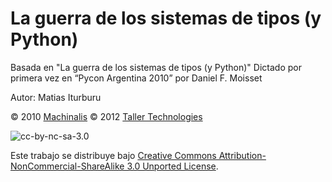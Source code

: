 # La guerra de los sistemas de tipos (y Python)

Basada en "La guerra de los sistemas de tipos (y Python)" Dictado por primera 
vez en “Pycon Argentina 2010” por Daniel F. Moisset

Autor: Matias Iturburu

© 2010 [Machinalis](http://www.machinalis.com)
© 2012 [Taller Technologies](http://www.tallertechnologies.com)

![cc-by-nc-sa-3.0](http://i.creativecommons.org/l/by-nc-sa/3.0/80x15.png)

Este trabajo se distribuye bajo [Creative Commons Attribution-NonCommercial-ShareAlike 3.0 Unported License](http://creativecommons.org/licenses/by-nc-sa/3.0).
